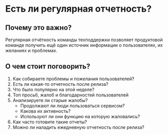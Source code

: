 # Есть ли регулярная отчетность?

## Почему это важно?
Регулярная отчётность команды техподдержки позволяет продуктовой команде получить ещё один источник информации о пользователях, их желаниях и проблемах.

## О чем стоит поговорить?
1. Как собираете проблемы и пожелания пользователей?
2. Есть ли какая-то отчетность после релиза?
3. Что было популярно на этой неделе?
4. Топ просьб, жалоб и благодарностей пользователей
5. Анализируете ли старые жалобы? 
   - Продолжают ли люди пользоваться сервисом?
   - Какова их активность?
   - Используют ли они функцию на которую жаловались?
6. Как часто готовите такие отчеты?
7. Можно ли наладить ежедневную отчетность после релиза?